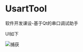 # UsartTool
软件开发课设-基于Qt的串口调试助手

UI如下

![捕获](https://user-images.githubusercontent.com/108065213/175773076-3d87fb1f-0324-48db-a634-b90e19262c69.PNG)
